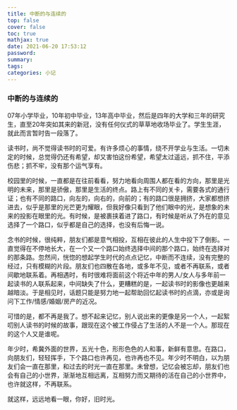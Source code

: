 ```yaml
---
title: 中断的与连续的
top: false
cover: false
toc: true
mathjax: true
date: 2021-06-20 17:53:12
password:
summary:
tags:
categories: 小记
---
```


### 中断的与连续的

07年小学毕业，10年初中毕业，13年高中毕业，然后是四年的大学和三年的研究生，直至20年突如其来的新冠，没有任何仪式的草草地收场毕业了。学生生涯，就此而言暂时告一段落了。

读书时，尚不觉得读书时的可爱。有许多烦心的事情，绕不开学业与生活。一切未定的时候，总觉得仍还有希望，却又害怕这份希望，希望太过遥远，抓不住，平添伤悲；抓不牢，没有那个运气享有。

校园里的时候，一直都是在往前看看，努力地看向周围人都在看的方向，那里是光明的未来，那里是骄傲，那里是生活的终点。路上有不同的关卡，需要各式的通行证；也有不同的路口，向左的，向右的，向前的；有的路口很是拥挤，大家都想挤进去，似乎是那里的光芒更为耀眼，但我好像只看到了他们眼中的光，是想象的未来的投影在眼里的光。有时候，是被裹挟着进了路口，有时候是听从了外在的意见选择了一个路口，似乎都是自己的选择，也没有后悔一说。

念书的时候，很纯粹，朋友们都是意气相投，互相在彼此的人生中投下了倒影。一直觉得在不停地长大，在一个又一个路口始终选择中间的那个路口，始终在选择对的那条路。忽然间，恍惚的想起学生时代的点点记忆，中断而不连续，没有完整的经过，只有模糊的片段。朋友们也四散在各地，或多年不见，或者不再联系，或者间歇地联系着。再相遇时，有时很难将面前这个将近中年的男人/女人与多年前一起读书的人联系起来，中间缺失了什么，更糟糕的是，一起读书时的影像也更越来越暗淡。于是相见时，话题只能是努力地一起帮助回忆起读书时的点滴，亦或是询问下工作/情感/婚姻/房产的近况。

可惜的是，都不再是我了。想不起来记忆，别人说出来的更像是另一个人，一起絮叨别人读书的时候的故事，跟现在这个被工作侵占了生活的人不是一个人。那现在的这个人又是谁呢。

年少时，希冀外面的世界，五光十色，形形色色的人和事，新鲜有意思。在路口，向朋友们，轻轻挥手，下个路口也许再见，也许再也不见。年少时不明白，以为朋友们会一直在那里，和过去的时光一直在那里。未曾想，记忆会被忘却，朋友们也会有自己的小世界，渐渐地互相远离，互相努力而又期待的活在自己的小世界中，也许就这样，不再联系。

就这样，远远地看一眼，你好，旧时光。